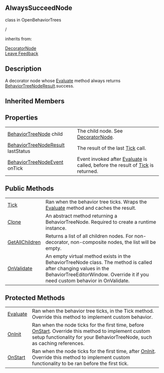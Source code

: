 <h2 class="header">AlwaysSucceedNode</h2>

<div class="flex-row space-between">
    <div class="flex-row">
        <p style="margin-right:10px">class in OpenBehaviorTrees</p>
        <p style="margin-right:10px">/</p>
        <p>inherits from: </p>
        <a class="link" href= "DecoratorNode.md">DecoratorNode</a>
    </div>
    <a class="link" style="text-align: right" href="mailto:zacharyruiz1@gmail.com" target="_blank">Leave Feedback</a>
</div>

<h2 class="small-h2 header">Description</h2>
<p>A decorator node whose <a class="link" href="BehaviorTreeNode-Evaluate.md">Evaluate</a> method always returns <a class="link" href="BehaviorTreeNodeResult.md">BehaviorTreeNodeResult</a>.success.<p>

<h2 class="small-h2 header">Inherited Members</h2>

<h2 class="small-h2 header">Properties</h2>
<table class="table">
    <tbody>
        <tr>
            <td><a class="link" href= "BehaviorTreeNode.md">BehaviorTreeNode</a> child</td>
            <td>The child node. See <a class="link" href= "DecoratorNode.md">DecoratorNode</a>.</td>
        </tr>
        <tr>
            <td><a class="link" href = "BehaviorTreeNodeResult.md">BehaviorTreeNodeResult</a> lastStatus</td>
            <td>The result of the last <a class="link" href = "BehaviorTreeNode-Tick.md">Tick</a> call.</td>
        </tr>
        <tr>
            <td><a class="link" href = "BehaviorTreeNodeEvent.md">BehaviorTreeNodeEvent</a> onTick</td>
            <td>Event invoked after <a class="link" href = "BehaviorTreeNode-Evaluate.md">Evaluate</a> is called, before the result of <a class="link" href = "BehaviorTreeNode-Tick.md">Tick</a> is returned.</td>
        </tr>
        </tr>
    </tbody>
</table>

<h2 class="small-h2 header">Public Methods</h2>
<table class="table">
    <tbody>
        <tr>
            <td><a class="link" href = "BehaviorTreeNode-Tick.md">Tick</a></td>
            <td>Ran when the behavior tree ticks. Wraps the <a class="link" href = "BehaviorTreeNode-Evaluate.md">Evaluate</a> method and caches the result.</td>
        </tr>
        <tr>
            <td><a class="link" href = "BehaviorTreeNode-Clone.md">Clone</a></td>
            <td>An abstract method returning a BehaviorTreeNode. Required to create a runtime instance.</td>
        </tr>
        <tr>
            <td><a class="link" href="BehaviorTreeNode-GetAllChildren.md">GetAllChildren</a></td>
            <td>Returns a list of all children nodes. For non-decorator, non-composite nodes, the list will be empty.</td>
        </tr>
        <tr>
            <td><a class="link" href="https://docs.unity3d.com/ScriptReference/ScriptableObject.OnValidate.html">OnValidate</a></td>
            <td>An empty virtual method exists in the BehaviorTreeNode class. The method is called after changing values in the BehaviorTreeEditorWindow. Override it if you need custom behavior in OnValidate.</td>
        </tr>
    </tbody>
</table>

<h2 class="small-h2 header">Protected Methods</h2>
<table class="table">
    <tbody>
        <tr>
            <td><a class="link" href = "BehaviorTreeNode-Evaluate.md">Evaluate</a></td>
            <td>Ran when the behavior tree ticks, in the Tick method. Override this method to implement custom behavior.</td>
        </tr>
        <tr>
            <td><a class="link" href = "BehaviorTreeNode-OnInit.md">OnInit</a></td>
            <td>Ran when the node ticks for the first time, before <a class="link" href = "BehaviorTreeNode-OnStart.md">OnStart</a>. Override this method to implement custom setup functionality for your BehaviorTreeNode, such as caching references.</td>
        </tr>
        <tr>
            <td><a class="link" href = "BehaviorTreeNode-OnStart.md">OnStart</a></td>
            <td>Ran when the node ticks for the first time, after <a class="link" href = "BehaviorTreeNode-OnInit.md">OnInit</a>. Override this method to implement custom functionality to be ran before the first tick.</td>
        </tr>
    </tbody>
</table>
